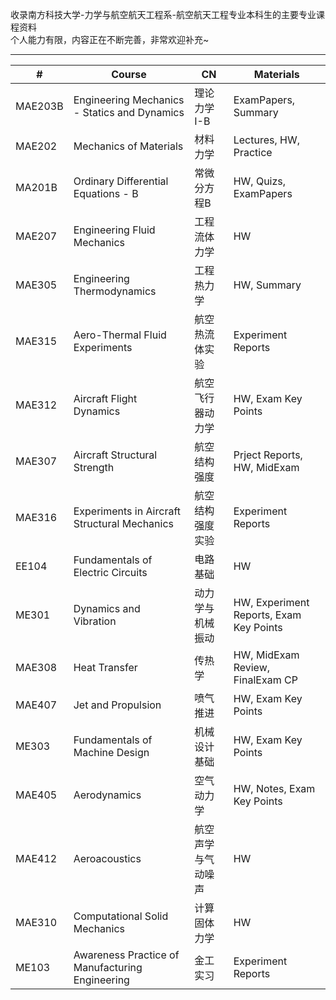 收录南方科技大学-力学与航空航天工程系-航空航天工程专业本科生的主要专业课程资料  
个人能力有限，内容正在不断完善，非常欢迎补充~

***

<div align="center">

| # | Course  | CN | Materials |
| ---------- | -----------| -----------| -----------|
|  MAE203B  |  Engineering Mechanics - Statics and Dynamics   |  理论力学I-B     | ExamPapers, Summary | 
|  MAE202   | Mechanics of Materials                          |  材料力学        | Lectures, HW, Practice |
|  MA201B   | Ordinary Differential Equations - B             |  常微分方程B     | HW, Quizs, ExamPapers |
|  MAE207   | Engineering Fluid Mechanics                     | 工程流体力学     | HW |
|  MAE305   | Engineering Thermodynamics                      | 工程热力学       | HW, Summary |
|  MAE315   | Aero-Thermal Fluid Experiments                  | 航空热流体实验    |  Experiment Reports  |
|  MAE312   | Aircraft Flight Dynamics                        | 航空飞行器动力学  | HW, Exam Key Points|
|  MAE307   | Aircraft Structural Strength                    | 航空结构强度      | Prject Reports, HW, MidExam| 
|  MAE316   | Experiments in Aircraft Structural Mechanics    | 航空结构强度实验   | Experiment Reports | 
|  EE104    | Fundamentals of Electric Circuits               | 电路基础          | HW | 
|  ME301    | Dynamics and Vibration                          | 动力学与机械振动   | HW, Experiment Reports, Exam Key Points| 
|  MAE308   | Heat Transfer                                   | 传热学            | HW, MidExam Review, FinalExam CP | 
|  MAE407   | Jet and Propulsion                              | 喷气推进          | HW, Exam Key Points|
|  ME303    | Fundamentals of Machine Design                  | 机械设计基础       | HW, Exam Key Points|
|  MAE405   | Aerodynamics                                    | 空气动力学         | HW, Notes, Exam Key Points |
|  MAE412   | Aeroacoustics                                   | 航空声学与气动噪声  | HW |
|  MAE310   | Computational Solid Mechanics                   | 计算固体力学       | HW |
|  ME103    | Awareness Practice of Manufacturing Engineering | 金工实习           | Experiment Reports |

</div>



